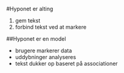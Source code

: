 #Hyponet er alting

1. gem tekst
2. forbind tekst ved at markere

##Hyponet er en model
 * brugere markerer data
 * uddybninger analyseres
 * tekst dukker op baseret på associationer
